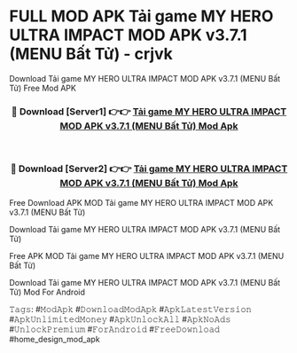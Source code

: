 # FULL MOD APK Tải game MY HERO ULTRA IMPACT MOD APK v3.7.1 (MENU Bất Tử) - crjvk
Download Tải game MY HERO ULTRA IMPACT MOD APK v3.7.1 (MENU Bất Tử) Free Mod APK

<div align="center">
<h3>🔴 Download [Server1] 👉👉 <a href="https://apk-comot.site?title=Tải_game_MY_HERO_ULTRA_IMPACT_MOD_APK_v3.7.1_(MENU_Bất_Tử)">Tải game MY HERO ULTRA IMPACT MOD APK v3.7.1 (MENU Bất Tử) Mod Apk</a></h3><br>

<h3>🔴 Download [Server2] 👉👉 <a href="https://apk-comot.site?title=Tải_game_MY_HERO_ULTRA_IMPACT_MOD_APK_v3.7.1_(MENU_Bất_Tử)">Tải game MY HERO ULTRA IMPACT MOD APK v3.7.1 (MENU Bất Tử) Mod Apk</a></h3>
</div>


Free Download APK MOD Tải game MY HERO ULTRA IMPACT MOD APK v3.7.1 (MENU Bất Tử)

Download Tải game MY HERO ULTRA IMPACT MOD APK v3.7.1 (MENU Bất Tử) 

Free APK MOD Tải game MY HERO ULTRA IMPACT MOD APK v3.7.1 (MENU Bất Tử) 

Download Tải game MY HERO ULTRA IMPACT MOD APK v3.7.1 (MENU Bất Tử) Mod For Android

𝚃𝚊𝚐𝚜: #𝙼𝚘𝚍𝙰𝚙𝚔 #𝙳𝚘𝚠𝚗𝚕𝚘𝚊𝚍𝙼𝚘𝚍𝙰𝚙𝚔 #𝙰𝚙𝚔𝙻𝚊𝚝𝚎𝚜𝚝𝚅𝚎𝚛𝚜𝚒𝚘𝚗 #𝙰𝚙𝚔𝚄𝚗𝚕𝚒𝚖𝚒𝚝𝚎𝚍𝙼𝚘𝚗𝚎𝚢 #𝙰𝚙𝚔𝚄𝚗𝚕𝚘𝚌𝚔𝙰𝚕𝚕 #𝙰𝚙𝚔𝙽𝚘𝙰𝚍𝚜 #𝚄𝚗𝚕𝚘𝚌𝚔𝙿𝚛𝚎𝚖𝚒𝚞𝚖 #𝙵𝚘𝚛𝙰𝚗𝚍𝚛𝚘𝚒𝚍 #𝙵𝚛𝚎𝚎𝙳𝚘𝚠𝚗𝚕𝚘𝚊𝚍 #home_design_mod_apk